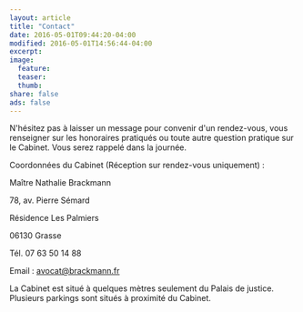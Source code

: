 ```yaml
---
layout: article
title: "Contact"
date: 2016-05-01T09:44:20-04:00
modified: 2016-05-01T14:56:44-04:00
excerpt:
image:
  feature:
  teaser:
  thumb:
share: false
ads: false
---
```


N'h&eacute;sitez pas &agrave; laisser un message pour convenir d'un rendez-vous, vous renseigner sur les honoraires pratiqu&eacute;s ou toute autre question pratique sur le Cabinet. Vous serez rappel&eacute; dans la journ&eacute;e.

Coordonn&eacute;es du Cabinet (R&eacute;ception sur rendez-vous uniquement) :

Ma&icirc;tre Nathalie Brackmann

78, av. Pierre S&eacute;mard

R&eacute;sidence Les Palmiers

06130 Grasse

T&eacute;l. 07 63 50 14 88

Email : avocat@brackmann.fr


La Cabinet est situ&eacute; &agrave; quelques m&egrave;tres seulement du Palais de justice.
Plusieurs parkings sont situ&eacute;s &agrave; proximit&eacute; du Cabinet.  